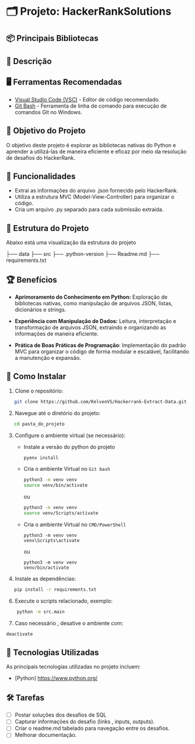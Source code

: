 # 🗂️ Projeto: HackerRankSolutions

## 📦 Principais Bibliotecas

## 📝 Descrição

## 🖥️ Ferramentas Recomendadas

- [Visual Studio Code (VSC)](https://code.visualstudio.com/) - Editor de código recomendado.
- [Git Bash](https://gitforwindows.org/) - Ferramenta de linha de comando para execução de comandos Git no Windows.

## 🎯 Objetivo do Projeto

O objetivo deste projeto é explorar as bibliotecas nativas do Python e aprender a utilizá-las de maneira eficiente e eficaz por meio da resolução de desafios do HackerRank.

## 🚀 Funcionalidades

- Extrai as informações do arquivo .json fornecido pelo HackerRank.
- Utiliza a estrutura MVC (Model-View-Controller) para organizar o código.
- Cria um arquivo .py separado para cada submissão extraída.

## 📂 Estrutura do Projeto

Abaixo está uma visualização da estrutura do projeto

├── data
├── src
├── .python-version
├── Readme.md
├── requirements.txt

## 🏆 Benefícios

- **Aprimoramento do Conhecimento em Python:** Exploração de bibliotecas nativas, como manipulação de arquivos JSON, listas, dicionários e strings.

- **Experiência com Manipulação de Dados:** Leitura, interpretação e transformação de arquivos JSON, extraindo e organizando as informações de maneira eficiente.

- **Prática de Boas Práticas de Programação**: Implementação do padrão MVC para organizar o código de forma modular e escalável, facilitando a manutenção e expansão.

## 🚀 Como Instalar

1. Clone o repositório:
```bash
   git clone https://github.com/KelvenVS/Hackerrank-Extract-Data.git
```

2. Navegue até o diretório do projeto:
```bash
   cd pasta_do_projeto
```
3. Configure o ambiente virtual (se necessário):
    - Instale a versão do python do projeto
        ```bash
        pyenv install
        ```

    - Cria o ambiente Virtual no `Git bash`
        ```bash
        python3 -m venv venv
        source venv/bin/activate
        ```
        ou
        ```bash
        python3 -m venv venv
        source venv/Scripts/activate
        ```

    - Cria o ambiente Virtual no `CMD/PowerShell`
        ```shell
        python3 -m venv venv
        venv\Scripts\activate
        ```
        ou
        ```shell
        python3 -m venv venv
        venv/bin/activate
        ```

5. Instale as dependências:
```bash
   pip install -r requirements.txt
```

6. Execute o scripts relacionado, exemplo:
```bash
    python -m src.main
```

7. Caso necessário , desative o ambiente com:
```bash
deactivate
```
## 🚀 Tecnologias Utilizadas

As principais tecnologias utilizadas no projeto incluem:

- [Python] <https://www.python.org/>

## 🛠️ Tarefas

- [ ] Postar soluções dos desafios de SQL
- [ ] Capturar informações do desafio (links , inputs, outputs).
- [ ] Criar o readme.md tabelado para navegação entre os desafios.
- [ ] Melhorar documentação.